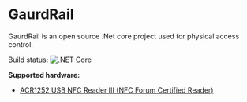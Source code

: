 # GaurdRail

GaurdRail is an open source .Net core project used for physical access control.

Build status: ![.NET Core](https://github.com/joshuaquiz/GuardRail/workflows/.NET%20Core/badge.svg?branch=develop)

**Supported hardware:**
- [ACR1252 USB NFC Reader III (NFC Forum Certified Reader)](https://www.acs.com.hk/en/products/342/acr1252u-usb-nfc-reader-iii-nfc-forum-certified-reader/)
